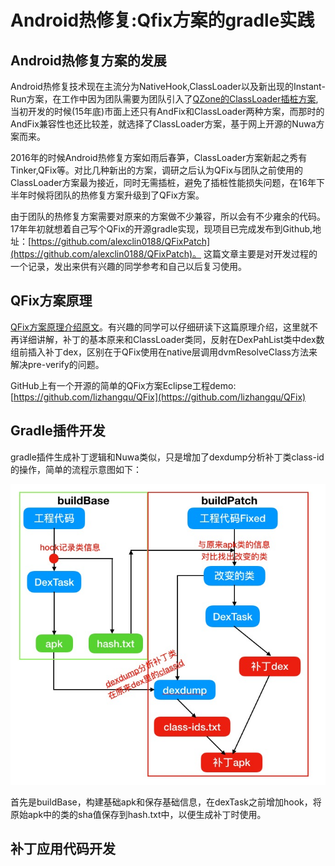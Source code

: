 # Android热修复:Qfix方案的gradle实践

## Android热修复方案的发展

Android热修复技术现在主流分为NativeHook,ClassLoader以及新出现的Instant-Run方案，在工作中因为团队需要为团队引入了[QZone的ClassLoader插桩方案](),当初开发的时候(15年底)市面上还只有AndFix和ClassLoader两种方案，而那时的AndFix兼容性也还比较差，就选择了ClassLoader方案，基于网上开源的Nuwa方案而来。

2016年的时候Android热修复方案如雨后春笋，ClassLoader方案新起之秀有Tinker,QFix等。对比几种新出的方案，调研之后认为QFix与团队之前使用的ClassLoader方案最为接近，同时无需插桩，避免了插桩性能损失问题，在16年下半年时候将团队的热修复方案升级到了QFix方案。

由于团队的热修复方案需要对原来的方案做不少兼容，所以会有不少雍余的代码。17年年初就想着自己写个QFix的开源gradle实现，现项目已完成发布到Github,地址：[https://github.com/alexclin0188/QFixPatch](https://github.com/alexclin0188/QFixPatch)。 这篇文章主要是对开发过程的一个记录，发出来供有兴趣的同学参考和自己以后复习使用。

## QFix方案原理

[QFix方案原理介绍原文]()。有兴趣的同学可以仔细研读下这篇原理介绍，这里就不再详细讲解，补丁的基本原来和ClassLoader类同，反射在DexPahList类中dex数组前插入补丁dex，区别在于QFix使用在native层调用dvmResolveClass方法来解决pre-verify的问题。

GitHub上有一个开源的简单的QFix方案Eclipse工程demo:[https://github.com/lizhangqu/QFix](https://github.com/lizhangqu/QFix)

## Gradle插件开发

gradle插件生成补丁逻辑和Nuwa类似，只是增加了dexdump分析补丁类class-id的操作，简单的流程示意图如下：

![image](https://github.com/alexclin0188/QFixPatch/blob/master/qfix_gradle_proto.png)

首先是buildBase，构建基础apk和保存基础信息，在dexTask之前增加hook，将原始apk中的类的sha值保存到hash.txt中，以便生成补丁时使用。



## 补丁应用代码开发
